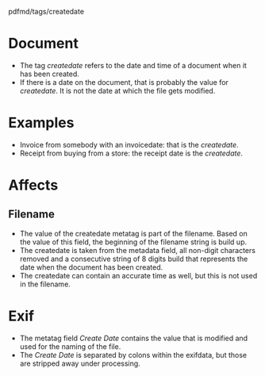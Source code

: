 pdfmd/tags/createdate

# Document 
* The tag *createdate* refers to the date and time of a document when it has been created.
* If there is a date on the document, that is probably the value for *createdate*. It is not the date at which the file gets modified.

# Examples
* Invoice from somebody with an invoicedate: that is the *createdate*.
* Receipt from buying from a store: the receipt date is the *createdate*.

# Affects
## Filename
* The value of the createdate metatag is part of the filename. Based on the value of this field, the beginning of the filename string is build up.
* The createdate is taken from the metadata field, all non-digit characters removed and a consecutive string of 8 digits build that represents the date when the document has been created.
* The createdate can contain an accurate time as well, but this is not used in the filename.

# Exif
* The metatag field *Create Date* contains the value that is modified and used for the naming of the file.
* The *Create Date* is separated by colons within the exifdata, but those are stripped away under processing.
